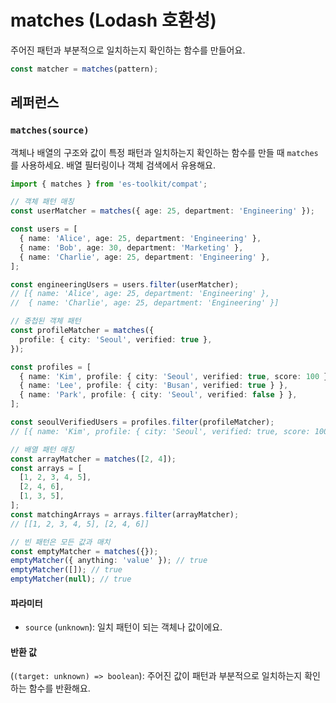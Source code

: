 # matches (Lodash 호환성)

주어진 패턴과 부분적으로 일치하는지 확인하는 함수를 만들어요.

```typescript
const matcher = matches(pattern);
```

## 레퍼런스

### `matches(source)`

객체나 배열의 구조와 값이 특정 패턴과 일치하는지 확인하는 함수를 만들 때 `matches`를 사용하세요. 배열 필터링이나 객체 검색에서 유용해요.

```typescript
import { matches } from 'es-toolkit/compat';

// 객체 패턴 매칭
const userMatcher = matches({ age: 25, department: 'Engineering' });

const users = [
  { name: 'Alice', age: 25, department: 'Engineering' },
  { name: 'Bob', age: 30, department: 'Marketing' },
  { name: 'Charlie', age: 25, department: 'Engineering' },
];

const engineeringUsers = users.filter(userMatcher);
// [{ name: 'Alice', age: 25, department: 'Engineering' },
//  { name: 'Charlie', age: 25, department: 'Engineering' }]

// 중첩된 객체 패턴
const profileMatcher = matches({
  profile: { city: 'Seoul', verified: true },
});

const profiles = [
  { name: 'Kim', profile: { city: 'Seoul', verified: true, score: 100 } },
  { name: 'Lee', profile: { city: 'Busan', verified: true } },
  { name: 'Park', profile: { city: 'Seoul', verified: false } },
];

const seoulVerifiedUsers = profiles.filter(profileMatcher);
// [{ name: 'Kim', profile: { city: 'Seoul', verified: true, score: 100 } }]

// 배열 패턴 매칭
const arrayMatcher = matches([2, 4]);
const arrays = [
  [1, 2, 3, 4, 5],
  [2, 4, 6],
  [1, 3, 5],
];
const matchingArrays = arrays.filter(arrayMatcher);
// [[1, 2, 3, 4, 5], [2, 4, 6]]

// 빈 패턴은 모든 값과 매치
const emptyMatcher = matches({});
emptyMatcher({ anything: 'value' }); // true
emptyMatcher([]); // true
emptyMatcher(null); // true
```

#### 파라미터

- `source` (`unknown`): 일치 패턴이 되는 객체나 값이에요.

#### 반환 값

(`(target: unknown) => boolean`): 주어진 값이 패턴과 부분적으로 일치하는지 확인하는 함수를 반환해요.
